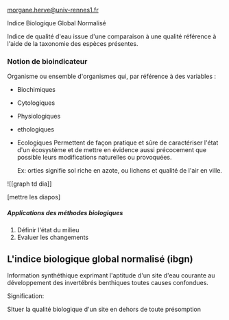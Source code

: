 morgane.herve@univ-rennes1.fr

Indice Biologique Global Normalisé

Indice de qualité d'eau issue d'une comparaison à une qualité référence à l'aide de la taxonomie des espèces présentes.


### Notion de bioindicateur 

Organisme ou ensemble d'organismes qui, par référence à des variables :
- Biochimiques
- Cytologiques
- Physiologiques
- ethologiques
- Ecologiques
Permettent de façon pratique et sûre de caractériser l'état d'un écosystème et de mettre en évidence aussi précocement que possible leurs modifications naturelles ou provoquées.

	Ex: orties signifie sol riche en azote, ou lichens et qualité de l'air en ville.

![[graph td dia]]


[mettre les diapos]


##### Applications des méthodes biologiques

1. Définir l'état du milieu
2. Evaluer les changements



## L'indice biologique global normalisé (ibgn)

Information synthéthique exprimant l'aptitude d'un site d'eau courante au développement des invertébrés benthiques toutes causes confondues.

Signification:

SItuer la qualité biologique d'un site en dehors de toute présomption